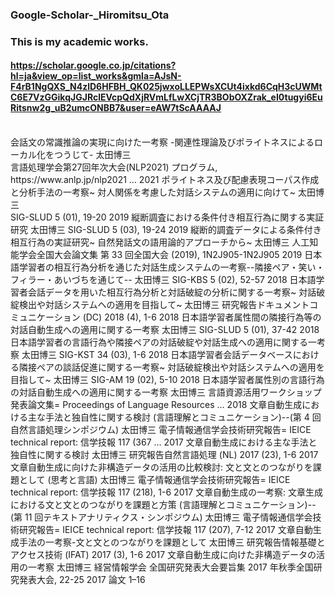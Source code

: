 ### Google-Scholar-_Hiromitsu_Ota
### This is my academic works.
#### https://scholar.google.co.jp/citations?hl=ja&view_op=list_works&gmla=AJsN-F4rB1NgQXS_N4zlD6HFBH_QK025jwxoLLEPWsXCUt4ixkd6CqH3cUWMtC6E7VzGGikqJGJRclEVcpQdXjRVmLfLwXCjTR3BObOXZrak_eI0tugyi6EuRitsnw2g_uB2umcONBB7&user=eAW7tScAAAAJ
<br>
会話文の常識推論の実現に向けた一考察 -関連性理論及びポライトネスによるローカル化をつうじて-
太田博三
<br>
言語処理学会第27回年次大会(NLP2021) プログラム, https://www.anlp.jp/nlp2021 …		2021
ポライトネス及び配慮表現コーパス作成と分析手法の一考察~ 対人関係を考慮した対話システムの適用に向けて~
太田博三
<br>
SIG-SLUD 5 (01), 19-20		2019
縦断調査における条件付き相互行為に関する実証研究
太田博三
SIG-SLUD 5 (03), 19-24		2019
縦断的調査データによる条件付き相互行為の実証研究~ 自然発話文の語用論的アプローチから~
太田博三
人工知能学会全国大会論文集 第 33 回全国大会 (2019), 1N2J905-1N2J905		2019
日本語学習者の相互行為分析を通じた対話生成システムの一考察--隣接ペア・笑い・フィラー・あいづちを通じて--
太田博三
SIG-KBS 5 (02), 52-57		2018
日本語学習者会話データを用いた相互行為分析と対話破綻の分析に関する一考察~ 対話破綻検出や対話システムヘの適用を目指して~
太田博三
研究報告ドキュメントコミュニケーション (DC) 2018 (4), 1-6		2018
日本語学習者属性間の隣接行為等の対話自動生成への適用に関する一考察
太田博三
SIG-SLUD 5 (01), 37-42		2018
日本語学習者の言語行為や隣接ペアの対話破綻や対話生成への適用に関する一考察
太田博三
SIG-KST 34 (03), 1-6		2018
日本語学習者会話データベースにおける隣接ペアの談話促進に関する一考察~ 対話破綻検出や対話システムへの適用を目指して~
太田博三
SIG-AM 19 (02), 5-10		2018
日本語学習者属性別の言語行為の対話自動生成への適用に関する一考察
太田博三
言語資源活用ワークショップ発表論文集= Proceedings of Language Resources …		2018
文章自動生成における主な手法と独自性に関する検討 (言語理解とコミュニケーション)--(第 4 回自然言語処理シンポジウム)
太田博三
電子情報通信学会技術研究報告= IEICE technical report: 信学技報 117 (367 …		2017
文章自動生成における主な手法と独自性に関する検討
太田博三
研究報告自然言語処理 (NL) 2017 (23), 1-6		2017
文章自動生成に向けた非構造データの活用の比較検討: 文と文とのつながりを課題として (思考と言語)
太田博三
電子情報通信学会技術研究報告= IEICE technical report: 信学技報 117 (218), 1-6		2017
文章自動生成の一考察: 文章生成における文と文とのつながりを課題と方策 (言語理解とコミュニケーション)--(第 11 回テキストアナリティクス・シンポジウム)
太田博三
電子情報通信学会技術研究報告= IEICE technical report: 信学技報 117 (207), 7-12		2017
文章自動生成手法の一考察-文と文とのつながりを課題として
太田博三
研究報告情報基礎とアクセス技術 (IFAT) 2017 (3), 1-6		2017
文章自動生成に向けた非構造データの活用の一考察
太田博三
経営情報学会 全国研究発表大会要旨集 2017 年秋季全国研究発表大会, 22-25		2017
論文 1–16
